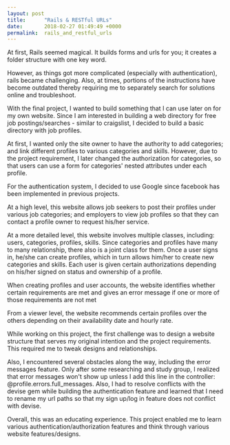 ```yaml
---
layout: post
title:      "Rails & RESTful URLs"
date:       2018-02-27 01:49:49 +0000
permalink:  rails_and_restful_urls
---
```


At first, Rails seemed magical.  It builds forms and urls for you; it creates a folder structure with one key word.  

However, as things got more complicated (especially with authentication), rails became challenging.  Also, at times, portions of the instructions have become outdated thereby requiring me to separately search for solutions online and troubleshoot.

With the final project, I wanted to build something that I can use later on for my own website.  Since I am interested in building a web directory for free job postings/searches - similar to craigslist, I decided to build a basic directory with job profiles.  

At first, I wanted only the site owner to have the authority to add categories; and link different profiles to various categories and skills.  However, due to the project requirement, I later changed the authorization for categories, so that users can use a form for categories' nested attributes under each profile.

For the authentication system, I decided to use Google since facebook has been implemented in previous projects.

At a high level, this website allows job seekers to post their profiles under various job categories; and employers to view  job profiles so that they can contact a profile owner to request his/her service.  

At a more detailed level, this website involves multiple classes, including: users, categories, profiles, skills.  Since categories and profiles have many to many relationship, there also is a joint class for them.  Once a user signs in, he/she can create profiles, which in turn allows him/her to create new categories and skills.  Each user is given certain authorizations depending on his/her signed on status and ownership of a profile.  

When creating profiles and user accounts, the website identifies whether certain requirements are met and gives an error message if one or more of those requirements are not met

From a viewer level, the website recommends certain profiles over the others depending on their availability date and hourly rate.

While working on this project, the first challenge was to design a website structure that serves my original intention and the project requirements.  This required me to tweak designs and relationships.  

Also, I encountered several obstacles along the way, including the error messages feature.  Only after some researching and study group, I realized that error messages won't show up unless I add this line in the controller: @profile.errors.full_messages.  Also, I had to resolve conflicts with the devise gem while building the authentication feature and learned that I need to rename my url paths so that my sign up/log in feature does not conflict with devise.

Overall, this was an educating experience.  This project enabled me to learn various authentication/authorization features and think through various website features/designs.
